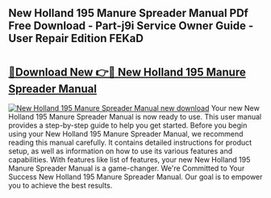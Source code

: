 ## New Holland 195 Manure Spreader Manual PDf Free Download - Part-j9i Service Owner Guide - User Repair Edition FEKaD

# <h2><a href="http://bc8587.oget.top/?id=New+Holland+195+Manure+Spreader+Manual">🔗Download New 👉🔴 New Holland 195 Manure Spreader Manual</a></h2>

[![New Holland 195 Manure Spreader Manual new download](https://i.imgur.com/5g1atiW.png)](http://bc8587.oget.top/?id=New+Holland+195+Manure+Spreader+Manual)
Your new New Holland 195 Manure Spreader Manual is now ready to use. This user manual provides a step-by-step guide to help you get started. Before you begin using your New Holland 195 Manure Spreader Manual, we recommend reading this manual carefully. It contains detailed instructions for product setup, as well as information on how to use its various features and capabilities. With features like list of features, your new New Holland 195 Manure Spreader Manual is a game-changer. We're Committed to Your Success New Holland 195 Manure Spreader Manual. Our goal is to empower you to achieve the best results.

